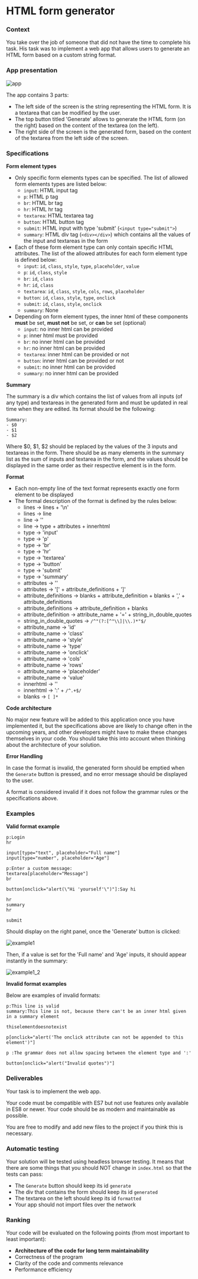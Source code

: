 # HTML form generator

### Context

You take over the job of someone that did not have the time to complete his task. His task was to implement a web app that allows users to generate an HTML form based on a custom string format.

### App presentation

![app](./doc/app.png "App")

The app contains 3 parts:
- The left side of the screen is the string representing the HTML form. It is a textarea that can be modified by the user.
- The top button titled 'Generate' allows to generate the HTML form (on the right) based on the content of the textarea (on the left).
- The right side of the screen is the generated form, based on the content of the textarea from the left side of the screen.

### Specifications

**Form element types**

- Only specific form elements types can be specified. The list of allowed form elements types are listed below:
  - `input`: HTML input tag
  - `p`: HTML p tag
  - `br`: HTML br tag
  - `hr`: HTML hr tag
  - `textarea`: HTML textarea tag
  - `button`: HTML button tag
  - `submit`: HTML input with type 'submit' (`<input type="submit">`)
  - `summary`: HTML div tag (`<div></div>`) which contains all the values of the input and textareas in the form
- Each of these form element type can only contain specific HTML attributes. The list of the allowed attributes for each form element type is defined below:
  - `input`: `id`, `class`, `style`, `type`, `placeholder`, `value`
  - `p`: `id`, `class`, `style`
  - `br`: `id`, `class`
  - `hr`: `id`, `class`
  - `textarea`: `id`, `class`, `style`, `cols`, `rows`, `placeholder`
  - `button`: `id`, `class`, `style`, `type`, `onclick`
  - `submit`: `id`, `class`, `style`, `onclick`
  - `summary`: None
- Depending on form element types, the inner html of these components **must** be set, **must not** be set, or **can** be set (optional)
  - `input`: no inner html can be provided
  - `p`: inner html must be provided
  - `br`: no inner html can be provided
  - `hr`: no inner html can be provided
  - `textarea`: inner html can be provided or not
  - `button`: inner html can be provided or not
  - `submit`: no inner html can be provided
  - `summary`: no inner html can be provided


**Summary**

The summary is a div which contains the list of values from all inputs (of any type) and textareas in the generated form and must be updated in real time when they are edited. Its format should be the following:

```text
Summary:
- $0
- $1
- $2
```

Where $0, $1, $2 should be replaced by the values of the 3 inputs and textareas in the form. There should be as many elements in the summary list as the sum of inputs and textarea in the form, and the values should be displayed in the same order as their respective element is in the form.


**Format**

- Each non-empty line of the text format represents exactly one form element to be displayed
- The formal description of the format is defined by the rules below:
  - lines -> lines + '\n'
  - lines -> line
  - line -> ''
  - line -> type + attributes + innerhtml
  - type -> 'input'
  - type -> 'p'
  - type -> 'br'
  - type -> 'hr'
  - type -> 'textarea'
  - type -> 'button'
  - type -> 'submit'
  - type -> 'summary'
  - attributes -> ''
  - attributes -> '[' + attribute_definitions + ']'
  - attribute_definitions -> blanks + attribute_definition + blanks + ',' + attribute_definitions
  - attribute_definitions -> attribute_definition + blanks
  - attribute_definition -> attribute_name + '=' + string_in_double_quotes
  - string_in_double_quotes -> `/^"(?:[^"\\]|\\.)*"$/`
  - attribute_name -> 'id'
  - attribute_name -> 'class'
  - attribute_name -> 'style'
  - attribute_name -> 'type'
  - attribute_name -> 'onclick'
  - attribute_name -> 'cols'
  - attribute_name -> 'rows'
  - attribute_name -> 'placeholder'
  - attribute_name -> 'value'
  - innerhtml -> ''
  - innerhtml -> ':' + `/^.+$/`
  - blanks -> `[ ]*`


**Code architecture**

No major new feature will be added to this application once you have implemented it, but the specifications above are likely to change often in the upcoming years, and other developers might have to make these changes themselves in your code. You should take this into account when thinking about the architecture of your solution.

**Error Handling**

In case the format is invalid, the generated form should be emptied when the `Generate` button is pressed, and no error message should be displayed to the user.

A format is considered invalid if it does not follow the grammar rules or the specifications above.

### Examples

**Valid format example**

```text
p:Login
hr

input[type="text", placeholder="Full name"]
input[type="number", placeholder="Age"]

p:Enter a custom message:
textarea[placeholder="Message"]
br

button[onclick="alert(\"Hi 'yourself'\")"]:Say hi

hr
summary
hr

submit
```

Should display on the right panel, once the 'Generate' button is clicked:

![example1](./doc/example1.png "Example1")

Then, if a value is set for the 'Full name' and 'Age' inputs, it should appear instantly in the summary:

![example1_2](./doc/example1_2.png "Example1_2")

**Invalid format examples**

Below are examples of invalid formats:

```text
p:This line is valid
summary:This line is not, because there can't be an inner html given in a summary element
```

```text
thiselementdoesnotexist
```

```text
p[onclick="alert('The onclick attribute can not be appended to this element')"]
```

```text
p :The grammar does not allow spacing between the element type and ':'
```

```text
button[onclick="alert("Invalid quotes")"]
```

### Deliverables

Your task is to implement the web app.

Your code must be compatible with ES7 but not use features only available in ES8 or newer. Your code should be as modern and maintainable as possible.

You are free to modify and add new files to the project if you think this is necessary.

### Automatic testing

Your solution will be tested using headless browser testing. It means that there are some things that you should NOT change in `index.html` so that the tests can pass:
- The `Generate` button should keep its id `generate`
- The div that contains the form should keep its id `generated`
- The textarea on the left should keep its id `formatted`
- Your app should not import files over the network

### Ranking

Your code will be evaluated on the following points (from most important to least important):
- **Architecture of the code for long term maintainability**
- Correctness of the program
- Clarity of the code and comments relevance
- Performance efficiency

